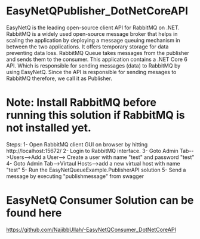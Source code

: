 # EasyNetQPublisher_DotNetCoreAPI

EasyNetQ is the leading open-source client API for RabbitMQ on .NET. 
RabbitMQ is a widely used open-source message broker that helps in scaling the application by deploying a message queuing mechanism in between the two applications. It offers temporary storage for data preventing data loss. RabbitMQ Queue takes messages from the publisher and sends them to the consumer.
This application contains a .NET Core 6 API. Which is responsible for sending messages (data) to RabbitMQ by using EasyNetQ. Since the API is responsible for sending mesages to RabbitMQ therefore, we call it as Publisher.

# Note: Install RabbitMQ before running this solution if RabbitMQ is not installed yet.

Steps:
1- Open RabbitMQ client GUI on browser by hitting http://localhost:15672/
2- Login to RabbitMQ interface.
3- Goto Admin Tab-->Users-->Add a User--> Create a user with name "test" and password "test"
4- Goto Admin Tab-->Virtaul Hosts-->add a new virtual host with name "test"
5- Run the EasyNetQueueExample.PublisherAPI solution
5- Send a message by executing "publishmessage" from swagger


# EasyNetQ Consumer Solution can be found here
https://github.com/NajibbUllah/-EasyNetQConsumer_DotNetCoreAPI

